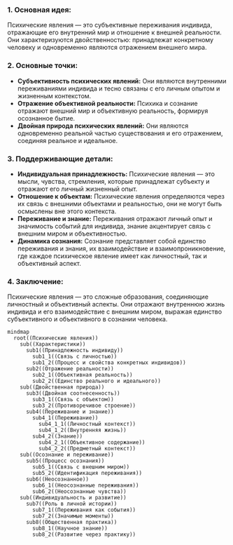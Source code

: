 ### 1. Основная идея:
Психические явления — это субъективные переживания индивида, отражающие его внутренний мир и отношение к внешней реальности. Они характеризуются двойственностью: принадлежат конкретному человеку и одновременно являются отражением внешнего мира.

### 2. Основные точки:
- **Субъективность психических явлений:** Они являются внутренними переживаниями индивида и тесно связаны с его личным опытом и жизненным контекстом.
- **Отражение объективной реальности:** Психика и сознание отражают внешний мир и объективную реальность, формируя осознанное бытие.
- **Двойная природа психических явлений:** Они являются одновременно реальной частью существования и его отражением, соединяя реальное и идеальное.

### 3. Поддерживающие детали:
- **Индивидуальная принадлежность:** Психические явления — это мысли, чувства, стремления, которые принадлежат субъекту и отражают его личный жизненный опыт.
- **Отношение к объектам:** Психические явления определяются через их связь с внешними объектами и реальностью, они не могут быть осмыслены вне этого контекста.
- **Переживание и знание:** Переживания отражают личный опыт и значимость событий для индивида, знание акцентирует связь с внешним миром и объективностью.
- **Динамика сознания:** Сознание представляет собой единство переживания и знания, их взаимодействие и взаимопроникновение, где каждое психическое явление имеет как личностный, так и объективный аспект.

### 4. Заключение:
Психические явления — это сложные образования, соединяющие личностный и объективный аспекты. Они отражают внутреннюю жизнь индивида и его взаимодействие с внешним миром, выражая единство субъективного и объективного в сознании человека.

```mermaid
mindmap
  root((Психические явления))
    sub((Характеристики))
      sub1((Принадлежность индивиду))
        sub1_1((Связь с личностью))
        sub1_2((Процесс и свойства конкретных индивидов))
      sub2((Отражение реальности))
        sub2_1((Объективная реальность))
        sub2_2((Единство реального и идеального))
    sub((Двойственная природа))
      sub3((Двойная соотнесенность))
        sub3_1((Связь с объектом))
        sub3_2((Противоречивое строение))
      sub4((Переживание и знание))
        sub4_1((Переживание))
          sub4_1_1((Личностный контекст))
          sub4_1_2((Внутренняя жизнь))
        sub4_2((Знание))
          sub4_2_1((Объективное содержание))
          sub4_2_2((Предметный контекст))
    sub((Осознание и переживание))
      sub5((Процесс осознания))
        sub5_1((Связь с внешним миром))
        sub5_2((Идентификация переживания))
      sub6((Неосознанное))
        sub6_1((Неосознанные переживания))
        sub6_2((Неосознанные чувства))
    sub((Индивидуальность и развитие))
      sub7((Роль в личной истории))
        sub7_1((Переживания как события))
        sub7_2((Значимые моменты))
      sub8((Общественная практика))
        sub8_1((Научное знание))
        sub8_2((Развитие через практику))
```